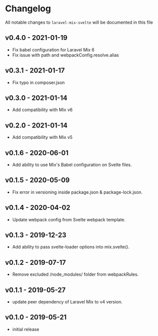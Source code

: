 # Changelog

All notable changes to `laravel-mix-svelte` will be documented in this file

## v0.4.0 - 2021-01-19
- Fix babel configuration for Laravel Mix 6
- Fix issue with path and webpackConfig.resolve.alias

## v0.3.1 - 2021-01-17
- Fix typo in composer.json

## v0.3.0 - 2021-01-14
- Add compatibility with Mix v6

## v0.2.0 - 2021-01-14
- Add compatibility with Mix v5

## v0.1.6 - 2020-06-01

- Add ability to use Mix's Babel configuration on Svelte files.

## v0.1.5 - 2020-05-09

- Fix error in versioning inside package.json & package-lock.json.

## v0.1.4 - 2020-04-02

- Update webpack config from Svelte webpack template.

## v0.1.3 - 2019-12-23

- Add ability to pass svelte-loader options into mix.svelte().

## v0.1.2 - 2019-07-17

- Remove excluded /node_modules/ folder from webpackRules.

## v0.1.1 - 2019-05-27

- update peer dependency of Laravel Mix to v4 version.

## v0.1.0 - 2019-05-21

- initial release
